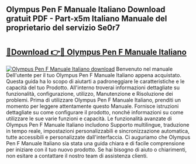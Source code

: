 ## Olympus Pen F Manuale Italiano Download gratuit PDF - Part-x5m Italiano Manuale del proprietario del servizio Se0r7

# <h2><a href="http://df9ci11.blite.top/?on=Olympus+Pen+F+Manuale+Italiano">🔗Download 👉🔴 Olympus Pen F Manuale Italiano</a></h2>

[![Olympus Pen F Manuale Italiano download](https://i.imgur.com/lujVjoI.png)](http://df9ci11.blite.top/?on=Olympus+Pen+F+Manuale+Italiano)
Benvenuto nel manuale Dell'utente per il tuo Olympus Pen F Manuale Italiano appena acquistato. Questa guida ha lo scopo di aiutarti a padroneggiare le caratteristiche e le capacità del tuo Prodotto. All'interno troverai informazioni dettagliate su funzionalità, configurazione, utilizzo, Manutenzione e Risoluzione dei problemi. Prima di utilizzare Olympus Pen F Manuale Italiano, prenditi un momento per leggere attentamente questo Manuale. Fornisce istruzioni dettagliate su come configurare il prodotto, nonché informazioni su come utilizzare le sue varie funzioni e capacità. Le funzionalità avanzate di Olympus Pen F Manuale Italiano includono Supporto multilingue, traduzione in tempo reale, impostazioni personalizzabili e sincronizzazione automatica, tutte accessibili e personalizzate dall'interfaccia. Ci auguriamo che Olympus Pen F Manuale Italiano sia stata una guida chiara e di facile comprensione per iniziare con il tuo nuovo prodotto. Se hai bisogno di aiuto o chiarimenti, non esitare a contattare il nostro team di assistenza clienti.
